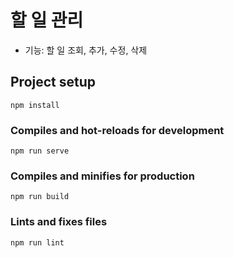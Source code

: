 # 할 일 관리
- 기능: 할 일 조회, 추가, 수정, 삭제

## Project setup
```
npm install
```

### Compiles and hot-reloads for development
```
npm run serve
```

### Compiles and minifies for production
```
npm run build
```

### Lints and fixes files
```
npm run lint
```

